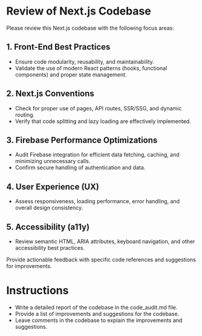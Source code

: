 # Review of Next.js Codebase

Please review this Next.js codebase with the following focus areas:

## 1. Front-End Best Practices
- Ensure code modularity, reusability, and maintainability.
- Validate the use of modern React patterns (hooks, functional components) and proper state management.

## 2. Next.js Conventions
- Check for proper use of pages, API routes, SSR/SSG, and dynamic routing.
- Verify that code splitting and lazy loading are effectively implemented.

## 3. Firebase Performance Optimizations
- Audit Firebase integration for efficient data fetching, caching, and minimizing unnecessary calls.
- Confirm secure handling of authentication and data.

## 4. User Experience (UX)
- Assess responsiveness, loading performance, error handling, and overall design consistency.

## 5. Accessibility (a11y)
- Review semantic HTML, ARIA attributes, keyboard navigation, and other accessibility best practices.

Provide actionable feedback with specific code references and suggestions for improvements.

# Instructions
- Write a detailed report of the codebase in the code_audit.md file.
- Provide a list of improvements and suggestions for the codebase.
- Leave comments in the codebase to explain the improvements and suggestions.